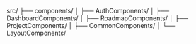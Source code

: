 src/
├── components/
│   ├── AuthComponents/
│   ├── DashboardComponents/
│   ├── RoadmapComponents/
│   ├── ProjectComponents/
│   ├── CommonComponents/
│   └── LayoutComponents/